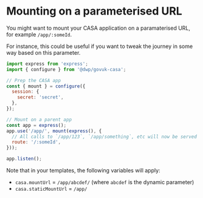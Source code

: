 # Mounting on a parameterised URL

You might want to mount your CASA application on a paramaterised URL, for example `/app/:someId`.

For instance, this could be useful if you want to tweak the journey in some way based on this parameter.

```javascript
import express from 'express';
import { configure } from '@dwp/govuk-casa';

// Prep the CASA app
const { mount } = configure({
  session: {
    secret: 'secret',
  },
});

// Mount on a parent app
const app = express();
app.use('/app/', mount(express(), {
  // All calls to `/app/123`, `/app/something`, etc will now be served by the CASA app
  route: '/:someId',
}));

app.listen();
```

Note that in your templates, the following variables will apply:

* `casa.mountUrl` = `/app/abcdef/` (where `abcdef` is the dynamic parameter)
* `casa.staticMountUrl` = `/app/`
